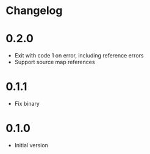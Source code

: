 # Changelog

# 0.2.0

- Exit with code 1 on error, including reference errors
- Support source map references

# 0.1.1

- Fix binary

# 0.1.0

- Initial version
